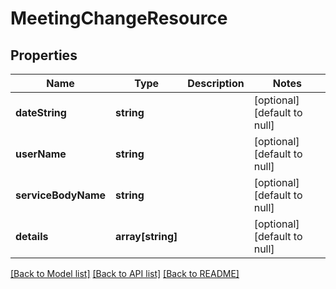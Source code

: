 # MeetingChangeResource

## Properties
Name | Type | Description | Notes
------------ | ------------- | ------------- | -------------
**dateString** | **string** |  | [optional] [default to null]
**userName** | **string** |  | [optional] [default to null]
**serviceBodyName** | **string** |  | [optional] [default to null]
**details** | **array[string]** |  | [optional] [default to null]

[[Back to Model list]](../README.md#documentation-for-models) [[Back to API list]](../README.md#documentation-for-api-endpoints) [[Back to README]](../README.md)



